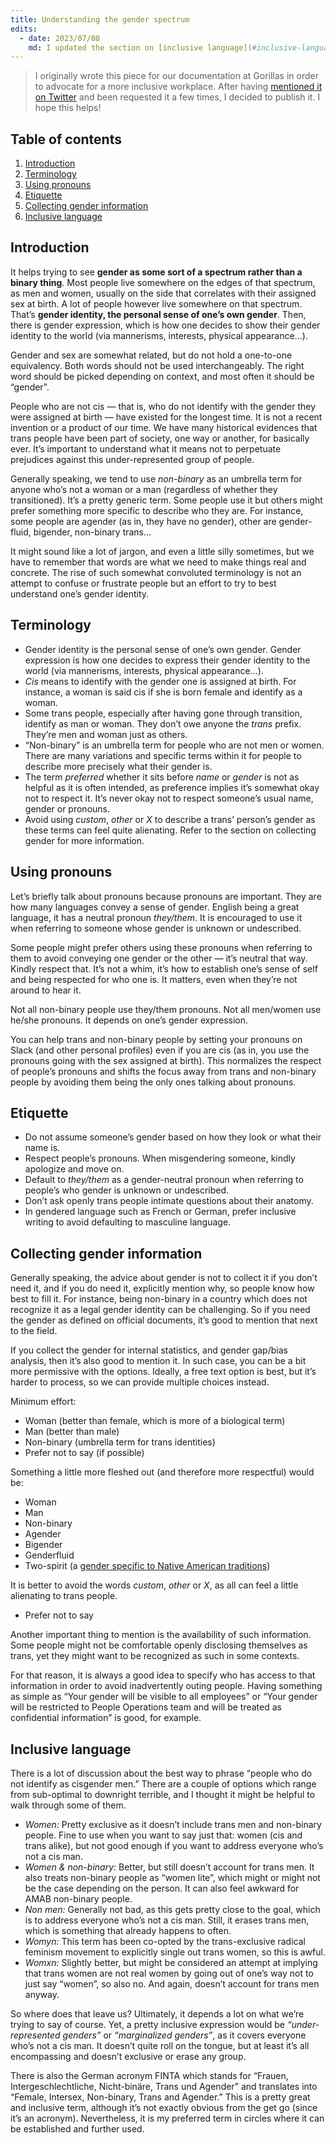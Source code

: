 ```yaml
---
title: Understanding the gender spectrum
edits:
  - date: 2023/07/08
    md: I updated the section on [inclusive language](#inclusive-language) to include the term “FINTA”.
---
```


> I originally wrote this piece for our documentation at Gorillas in order to advocate for a more inclusive workplace. After having [mentioned it on Twitter](https://twitter.com/KittyGiraudel/status/1446436115553177670?s=20) and been requested it a few times, I decided to publish it. I hope this helps!

## Table of contents

1. [Introduction](#introduction)
2. [Terminology](#terminology)
3. [Using pronouns](#using-pronouns)
4. [Etiquette](#etiquette)
5. [Collecting gender information](#collecting-gender-information)
6. [Inclusive language](#inclusive-language)

## Introduction

It helps trying to see **gender as some sort of a spectrum rather than a binary thing**. Most people live somewhere on the edges of that spectrum, as men and women, usually on the side that correlates with their assigned sex at birth. A lot of people however live somewhere on that spectrum. That’s **gender identity, the personal sense of one’s own gender**. Then, there is gender expression, which is how one decides to show their gender identity to the world (via mannerisms, interests, physical appearance…).

Gender and sex are somewhat related, but do not hold a one-to-one equivalency. Both words should not be used interchangeably. The right word should be picked depending on context, and most often it should be “gender”.

People who are not cis — that is, who do not identify with the gender they were assigned at birth — have existed for the longest time. It is not a recent invention or a product of our time. We have many historical evidences that trans people have been part of society, one way or another, for basically ever. It’s important to understand what it means not to perpetuate prejudices against this under-represented group of people.

Generally speaking, we tend to use _non-binary_ as an umbrella term for anyone who’s not a woman or a man (regardless of whether they transitioned). It’s a pretty generic term. Some people use it but others might prefer something more specific to describe who they are. For instance, some people are agender (as in, they have no gender), other are gender-fluid, bigender, non-binary trans…

It might sound like a lot of jargon, and even a little silly sometimes, but we have to remember that words are what we need to make things real and concrete. The rise of such somewhat convoluted terminology is not an attempt to confuse or frustrate people but an effort to try to best understand one’s gender identity.

## Terminology

- Gender identity is the personal sense of one’s own gender. Gender expression is how one decides to express their gender identity to the world (via mannerisms, interests, physical appearance…).
- _Cis_ means to identify with the gender one is assigned at birth. For instance, a woman is said cis if she is born female and identify as a woman.
- Some trans people, especially after having gone through transition, identify as man or woman. They don’t owe anyone the _trans_ prefix. They’re men and woman just as others.
- “Non-binary” is an umbrella term for people who are not men or women. There are many variations and specific terms within it for people to describe more precisely what their gender is.
- The term _preferred_ whether it sits before _name_ or _gender_ is not as helpful as it is often intended, as preference implies it’s somewhat okay not to respect it. It’s never okay not to respect someone’s usual name, gender or pronouns.
- Avoid using _custom_, _other_ or _X_ to describe a trans’ person’s gender as these terms can feel quite alienating. Refer to the section on collecting gender for more information.

## Using pronouns

Let’s briefly talk about pronouns because pronouns are important. They are how many languages convey a sense of gender. English being a great language, it has a neutral pronoun _they/them_. It is encouraged to use it when referring to someone whose gender is unknown or undescribed.

Some people might prefer others using these pronouns when referring to them to avoid conveying one gender or the other — it’s neutral that way. Kindly respect that. It’s not a whim, it’s how to establish one’s sense of self and being respected for who one is. It matters, even when they’re not around to hear it.

Not all non-binary people use they/them pronouns. Not all men/women use he/she pronouns. It depends on one’s gender expression.

You can help trans and non-binary people by setting your pronouns on Slack (and other personal profiles) even if you are cis (as in, you use the pronouns going with the sex assigned at birth). This normalizes the respect of people’s pronouns and shifts the focus away from trans and non-binary people by avoiding them being the only ones talking about pronouns.

## Etiquette

- Do not assume someone’s gender based on how they look or what their name is.
- Respect people’s pronouns. When misgendering someone, kindly apologize and move on.
- Default to _they/them_ as a gender-neutral pronoun when referring to people’s who gender is unknown or undescribed.
- Don’t ask openly trans people intimate questions about their anatomy.
- In gendered language such as French or German, prefer inclusive writing to avoid defaulting to masculine language.

## Collecting gender information

Generally speaking, the advice about gender is not to collect it if you don’t need it, and if you do need it, explicitly mention why, so people know how best to fill it. For instance, being non-binary in a country which does not recognize it as a legal gender identity can be challenging. So if you need the gender as defined on official documents, it’s good to mention that next to the field.

If you collect the gender for internal statistics, and gender gap/bias analysis, then it’s also good to mention it. In such case, you can be a bit more permissive with the options. Ideally, a free text option is best, but it’s harder to process, so we can provide multiple choices instead.

Minimum effort:

- Woman (better than female, which is more of a biological term)
- Man (better than male)
- Non-binary (umbrella term for trans identities)
- Prefer not to say (if possible)

Something a little more fleshed out (and therefore more respectful) would be:

- Woman
- Man
- Non-binary
- Agender
- Bigender
- Genderfluid
- Two-spirit (a [gender specific to Native American traditions](https://en.wikipedia.org/wiki/Two-spirit))

It is better to avoid the words _custom_, _other_ or _X_, as all can feel a little alienating to trans people.

- Prefer not to say

Another important thing to mention is the availability of such information. Some people might not be comfortable openly disclosing themselves as trans, yet they might want to be recognized as such in some contexts.

For that reason, it is always a good idea to specify who has access to that information in order to avoid inadvertently outing people. Having something as simple as “Your gender will be visible to all employees” or “Your gender will be restricted to People Operations team and will be treated as confidential information” is good, for example.

## Inclusive language

There is a lot of discussion about the best way to phrase “people who do not identify as cisgender men.” There are a couple of options which range from sub-optimal to downright terrible, and I thought it might be helpful to walk through some of them.

- *Women:* Pretty exclusive as it doesn’t include trans men and non-binary people. Fine to use when you want to say just that: women (cis and trans alike), but not good enough if you want to address everyone who’s not a cis man.
- *Women & non-binary:* Better, but still doesn’t account for trans men. It also treats non-binary people as “women lite”, which might or might not be the case depending on the person. It can also feel awkward for AMAB non-binary people.
- *Non men:* Generally not bad, as this gets pretty close to the goal, which is to address everyone who’s not a cis man. Still, it erases trans men, which is something that already happens to often.
- *Womyn:* This term has been co-opted by the trans-exclusive radical feminism movement to explicitly single out trans women, so this is awful.
- *Womxn:* Slightly better, but might be considered an attempt at implying that trans women are not real women by going out of one’s way not to just say “women”, so also no. And again, doesn’t account for trans men anyway.

So where does that leave us? Ultimately, it depends a lot on what we’re trying to say of course. Yet, a pretty inclusive expression would be *“under-represented genders”* or *“marginalized genders”*, as it covers everyone who’s not a cis man. It doesn’t quite roll on the tongue, but at least it’s all encompassing and doesn’t exclusive or erase any group.

There is also the German acronym FINTA which stands for “Frauen, Intergeschlechtliche, Nicht-binäre, Trans und Agender” and translates into “Female, Intersex, Non-binary, Trans and Agender.” This is a pretty great and inclusive term, although it’s not exactly obvious from the get go (since it’s an acronym). Nevertheless, it is my preferred term in circles where it can be established and further used.
